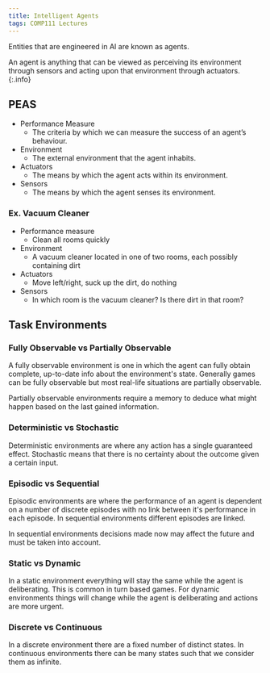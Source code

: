 ```yaml
---
title: Intelligent Agents
tags: COMP111 Lectures
---
```

Entities that are engineered in AI are known as agents. 

An agent is anything that can be viewed as perceiving its environment through sensors and acting upon that environment through actuators.
{:.info}

## PEAS
* Performance Measure
	* The criteria by which we can measure the success of an agent’s behaviour.
* Environment
	* The external environment that the agent inhabits.
* Actuators
	* The means by which the agent acts within its environment.
* Sensors
	* The means by which the agent senses its environment.
	
### Ex. Vacuum Cleaner 
* Performance measure
	* Clean all rooms quickly
* Environment
	* A vacuum cleaner located in one of two rooms, each possibly containing dirt
* Actuators
	* Move left/right, suck up the dirt, do nothing
* Sensors
	* In which room is the vacuum cleaner? Is there dirt in that room?

## Task Environments
### Fully Observable vs Partially Observable
A fully observable environment is one in which the agent can fully obtain complete, up-to-date info about the environment's state. Generally games can be fully observable but most real-life situations are partially observable.

Partially observable environments require a memory to deduce what might happen based on the last gained information.

### Deterministic vs Stochastic
Deterministic environments are where any action has a single guaranteed effect. Stochastic means that there is no certainty about the outcome given a certain input.

### Episodic vs Sequential
Episodic environments are where the performance of an agent is dependent on a number of discrete episodes with no link between it's performance in each episode. In sequential environments different episodes are linked.

In sequential environments decisions made now may affect the future and must be taken into account.

### Static vs Dynamic
In a static environment everything will stay the same while the agent is deliberating. This is common in turn based games. For dynamic environments things will change while the agent is deliberating and actions are more urgent.
### Discrete vs Continuous
In a discrete environment there are a fixed number of distinct states. In continuous environments there can be many states such that we consider them as infinite.
